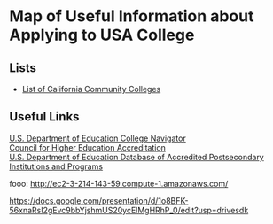 # Map of Useful Information about Applying to USA College
## Lists
- [List of California Community Colleges](https://www.wikiwand.com/en/List_of_California_Community_Colleges)

## Useful Links
[U.S. Department of Education College Navigator](https://nces.ed.gov/collegenavigator)<br>
[Council for Higher Education Accreditation ](https://www.chea.org/)<br>
[U.S. Department of Education Database of Accredited Postsecondary Institutions and Programs ](https://ope.ed.gov/accreditation)

fooo: http://ec2-3-214-143-59.compute-1.amazonaws.com/

https://docs.google.com/presentation/d/1o8BFK-56xnaRsI2gEvc9bbYjshmUS20ycElMgHRhP_0/edit?usp=drivesdk